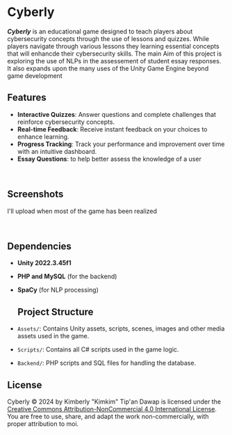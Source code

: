 # Cyberly

***Cyberly*** is an educational game designed to teach players about cybersecurity concepts through the use of lessons and quizzes. While players navigate through various lessons they learning essential concepts that will enhancde their cybersecurity skills. The main Aim of this project is exploring the use of NLPs in the assessement of student essay responses. It also expands upon the many uses of the Unity Game Engine beyond game development
 <br>

## Features
- **Interactive Quizzes**: Answer questions and complete challenges that reinforce cybersecurity concepts.
- **Real-time Feedback**: Receive instant feedback on your choices to enhance learning.
- **Progress Tracking**: Track your performance and improvement over time with an intuitive dashboard.
- **Essay Questions**: to help better assess the knowledge of a user

<br>

## Screenshots
I'll upload when most of the game has been realized

<br> 

## Dependencies
- **Unity 2022.3.45f1**
- **PHP and MySQL** (for the backend)
- **SpaCy** (for NLP processing)

  ## Project Structure
- `Assets/`: Contains Unity assets, scripts, scenes, images and other media assets used in the game.
- `Scripts/`: Contains all C# scripts used in the game logic.
- `Backend/`: PHP scripts and SQL files for handling the database.

## License
Cyberly © 2024 by Kimberly "Kimkim" Tip'an Dawap is licensed under the [Creative Commons Attribution-NonCommercial 4.0 International License](https://creativecommons.org/licenses/by-nc/4.0/). You are free to use, share, and adapt the work non-commercially, with proper attribution to moi.
